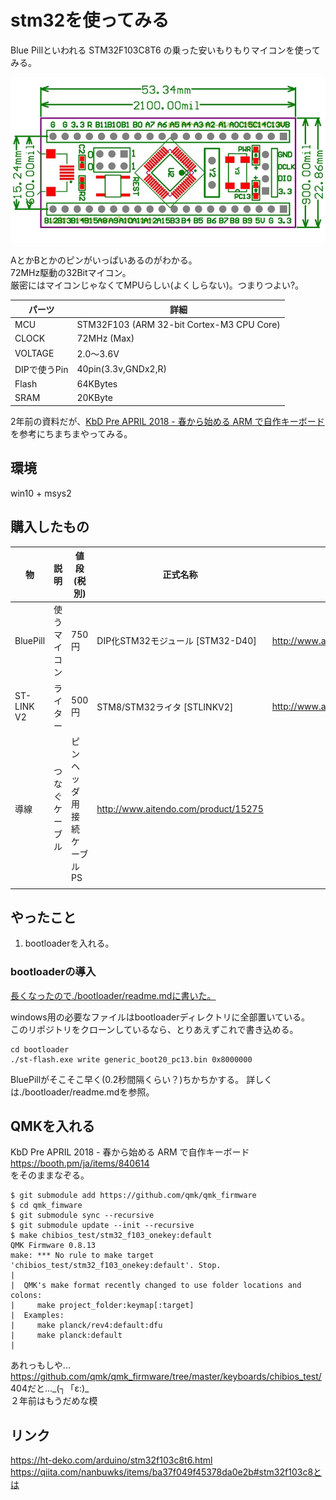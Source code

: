 # stm32を使ってみる

Blue Pillといわれる STM32F103C8T6 の乗った安いもりもりマイコンを使ってみる。  

![](./img/STM32-D40-dim.png)

AとかBとかのピンがいっぱいあるのがわかる。  
72MHz駆動の32Bitマイコン。  
厳密にはマイコンじゃなくてMPUらしい(よくしらない)。つまりつよい?。  

| パーツ       | 詳細                                      |
| ---          | ---                                       |
| MCU          | STM32F103 (ARM 32-bit Cortex-M3 CPU Core) |
| CLOCK        | 72MHz (Max)                               |
| VOLTAGE      | 2.0～3.6V                                 |
| DIPで使うPin | 40pin(3.3v,GNDx2,R)                       |
| Flash        | 64KBytes                                  |
| SRAM         | 20KByte                                   |


2年前の資料だが、[KbD Pre APRIL 2018 - 春から始める ARM で自作キーボード](https://booth.pm/ja/items/840614) を参考にちまちまやってみる。

## 環境

win10 + msys2

## 購入したもの

| 物         | 説明         | 値段(税別) | 正式名称                         | URL                                  |
| ---        | ---          | ---        | ---                              | ---                                  |
| BluePill   | 使うマイコン | 750円      | DIP化STM32モジュール [STM32-D40] | http://www.aitendo.com/product/13348 |
| ST-LINK V2 | ライター     | 500円      | STM8/STM32ライタ [STLINKV2]      | http://www.aitendo.com/product/16082 |
|導線|つなぐケーブル|ピンヘッダ用接続ケーブル PS|http://www.aitendo.com/product/15275 |
|||||

## やったこと

1. bootloaderを入れる。



### bootloaderの導入

[長くなったので./bootloader/readme.mdに書いた。](./bootloader/readme.md)  

windows用の必要なファイルはbootloaderディレクトリに全部置いている。  
このリポジトリをクローンしているなら、とりあえずこれで書き込める。

	cd bootloader
	./st-flash.exe write generic_boot20_pc13.bin 0x8000000

 BluePillがそこそこ早く(0.2秒間隔くらい？)ちかちかする。
詳しくは./bootloader/readme.mdを参照。



## QMKを入れる

KbD Pre APRIL 2018 - 春から始める ARM で自作キーボード https://booth.pm/ja/items/840614  
をそのままなぞる。

	$ git submodule add https://github.com/qmk/qmk_firmware
	$ cd qmk_fimware
	$ git submodule sync --recursive
	$ git submodule update --init --recursive
	$ make chibios_test/stm32_f103_onekey:default
	QMK Firmware 0.8.13
	make: *** No rule to make target 'chibios_test/stm32_f103_onekey:default'. Stop.
	|
	|  QMK's make format recently changed to use folder locations and colons:
	|     make project_folder:keymap[:target]
	|  Examples:
	|     make planck/rev4:default:dfu
	|     make planck:default
	|

あれっもしや...  
https://github.com/qmk/qmk_firmware/tree/master/keyboards/chibios_test/  
404だと...\_(┐「ε:)\_  
２年前はもうだめな模

## リンク
https://ht-deko.com/arduino/stm32f103c8t6.html
https://qiita.com/nanbuwks/items/ba37f049f45378da0e2b#stm32f103c8とは
